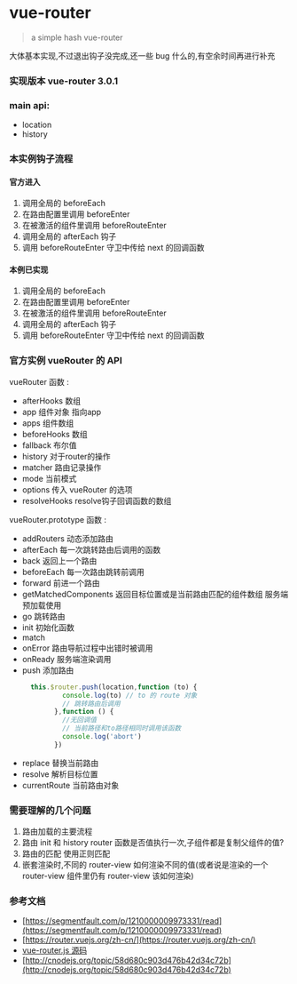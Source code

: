 # vue-router

> a simple hash vue-router

大体基本实现,不过退出钩子没完成,还一些 bug 什么的,有空余时间再进行补充


### 实现版本 vue-router 3.0.1


### main api:

- location
- history


### 本实例钩子流程

#### 官方进入
1. 调用全局的 beforeEach
2. 在路由配置里调用 beforeEnter
3. 在被激活的组件里调用 beforeRouteEnter
4. 调用全局的 afterEach 钩子
5. 调用 beforeRouteEnter 守卫中传给 next 的回调函数

####  本例已实现
1. 调用全局的 beforeEach
2. 在路由配置里调用 beforeEnter
3. 在被激活的组件里调用 beforeRouteEnter
4. 调用全局的 afterEach 钩子
5. 调用 beforeRouteEnter 守卫中传给 next 的回调函数


### 官方实例 vueRouter 的 API

vueRouter 函数 :
- afterHooks 数组
- app 组件对象 指向app
- apps 组件数组
- beforeHooks 数组
- fallback 布尔值
- history 对于router的操作
- matcher 路由记录操作
- mode 当前模式
- options 传入 vueRouter 的选项
- resolveHooks resolve钩子回调函数的数组

vueRouter.prototype 函数 :
- addRouters 动态添加路由
- afterEach 每一次跳转路由后调用的函数
- back 返回上一个路由
- beforeEach 每一次路由跳转前调用
- forward 前进一个路由
- getMatchedComponents  返回目标位置或是当前路由匹配的组件数组 服务端预加载使用
- go 跳转路由
- init 初始化函数
- match
- onError 路由导航过程中出错时被调用
- onReady 服务端渲染调用
- push 添加路由
  ```js
    this.$router.push(location,function (to) {
            console.log(to) // to 的 route 对象
            // 跳转路由后调用
          },function () {
            //无回调值
            // 当前路径和to路径相同时调用该函数
            console.log('abort')
          })
  ```
- replace 替换当前路由
- resolve 解析目标位置
- currentRoute 当前路由对象


### 需要理解的几个问题

1. 路由加载的主要流程
2. 路由 init 和 history router 函数是否值执行一次,子组件都是复制父组件的值?
3. 路由的匹配 使用正则匹配
4. 嵌套渲染时,不同的 router-view 如何渲染不同的值(或者说是渲染的一个 router-view 组件里仍有 router-view 该如何渲染)




### 参考文档

- [https://segmentfault.com/p/1210000009973331/read](https://segmentfault.com/p/1210000009973331/read)
- [https://router.vuejs.org/zh-cn/](https://router.vuejs.org/zh-cn/)
- [vue-router.js 源码](https://github.com/vuejs/vue-router/blob/dev/dist/vue-router.js)
- [http://cnodejs.org/topic/58d680c903d476b42d34c72b](http://cnodejs.org/topic/58d680c903d476b42d34c72b)

